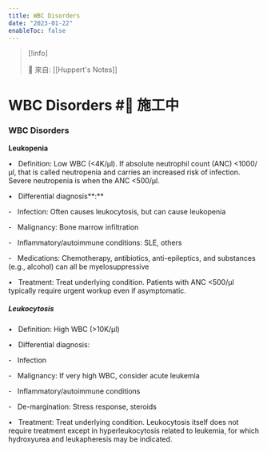 ```yaml
---
title: WBC Disorders
date: "2023-01-22"
enableToc: false
---
```


> [!info]
>
> 🌱 來自: [[Huppert's Notes]]

# WBC Disorders #🚧 施工中

### WBC Disorders

**Leukopenia**

•   Definition: Low WBC (<4K/μl). If absolute neutrophil count (ANC) <1000/μl, that is called neutropenia and carries an increased risk of infection. Severe neutropenia is when the ANC <500/μl.

•   Differential diagnosis**:**

-   Infection: Often causes leukocytosis, but can cause leukopenia

-   Malignancy: Bone marrow infiltration

-   Inflammatory/autoimmune conditions: SLE, others

-   Medications: Chemotherapy, antibiotics, anti-epileptics, and substances (e.g., alcohol) can all be myelosuppressive

•   Treatment: Treat underlying condition. Patients with ANC <500/μl typically require urgent workup even if asymptomatic.

##### **Leukocytosis**

•   Definition: High WBC (>10K/μl)

•   Differential diagnosis:

-   Infection

-   Malignancy: If very high WBC, consider acute leukemia

-   Inflammatory/autoimmune conditions

-   De-margination: Stress response, steroids

•   Treatment: Treat underlying condition. Leukocytosis itself does not require treatment except in hyperleukocytosis related to leukemia, for which hydroxyurea and leukapheresis may be indicated.

